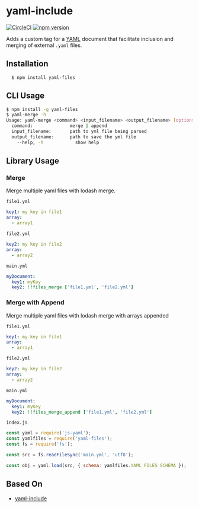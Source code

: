 # yaml-include

[![CircleCI](https://circleci.com/gh/scisco/yaml-files.svg?style=svg)](https://circleci.com/gh/scisco/yaml-files)
[![npm version](https://badge.fury.io/js/%40yaml%2Ffiles.svg)](https://badge.fury.io/js/%40yaml%2Ffiles)


Adds a custom tag for a [YAML](http://yaml.org/) document that facilitate inclusion and merging of external `.yaml` files.

## Installation

      $ npm install yaml-files

## CLI Usage

```bash
$ npm install -g yaml-files
$ yaml-merge -h
Usage: yaml-merge <command> <input_filename> <output_filename> [options]
  command:              merge | append
  input_filename:       path to yml file being parsed
  output_filename:      path to save the yml file
    --help, -h            show help
```

## Library Usage

### Merge

Merge multiple yaml files with lodash merge.

`file1.yml`
```yaml
key1: my key in file1
array:
  - array1
```

`file2.yml`
```yaml
key2: my key in file2
array:
  - array2
```

`main.yml`
```yaml
myDocument:
  key1: myKey
  key2: !!files_merge ['file1.yml', 'file2.yml']
```

### Merge with Append

Merge multiple yaml files with lodash merge with arrays appended

`file1.yml`
```yaml
key1: my key in file1
array:
  - array1
```

`file2.yml`
```yaml
key2: my key in file2
array:
  - array2
```

`main.yml`
```yaml
myDocument:
  key1: myKey
  key2: !!files_merge_append ['file1.yml', 'file2.yml']
```

`index.js`
```js
const yaml = require('js-yaml');
const yamlfiles = require('yaml-files');
const fs = require('fs');

const src = fs.readFileSync('main.yml', 'utf8');

const obj = yaml.load(src, { schema: yamlfiles.YAML_FILES_SCHEMA });
```

## Based On 

- [yaml-include](https://github.com/claylo/yaml-include)